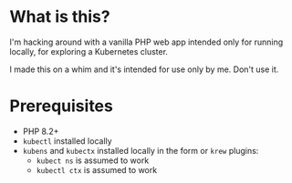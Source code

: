 # What is this?

I'm hacking around with a vanilla PHP web app intended only for running locally, for
exploring a Kubernetes cluster.

I made this on a whim and it's intended for use only by me. Don't use it.

# Prerequisites

* PHP 8.2+
* `kubectl` installed locally
* `kubens` and `kubectx` installed locally in the form or `krew` plugins:
  * `kubect ns` is assumed to work
  * `kubectl ctx` is assumed to work
